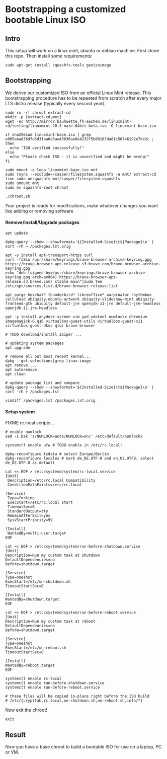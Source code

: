# Bootstrapping a customized bootable Linux ISO

## Intro

This setup will work on a linux mint, ubuntu or debian machine. First clone this repo.
Then install some requirements:
```
sudo apt-get install squashfs-tools genisoimage 
```

## Bootstrapping

We derive our customized ISO from an official Linux Mint release.
This bootstrapping procedure has to be repeated from scratch after every major LTS distro release (typically every second year).

```
sudo rm -rf chroot extract-cd
mkdir -p {extract-cd,mnt}
wget -nc http://mirror.bauhuette.fh-aachen.de/linuxmint-cd/testing/linuxmint-20.3-mate-64bit-beta.iso -O linuxmint-base.iso

if sha256sum linuxmint-base.iso | grep e065a4ad36d7e6d31ba0a3ae43836ae8e4232f5b80107da81c50746192e7de2c ; then
  echo "ISO verified successfully!"
else
  echo "Please check ISO - it is unverified and might be wrong!"
fi

sudo mount -o loop linuxmint-base.iso mnt
sudo rsync --exclude=/casper/filesystem.squashfs -a mnt/ extract-cd
time sudo unsquashfs mnt/casper/filesystem.squashfs
sudo umount mnt
sudo mv squashfs-root chroot

./chroot.sh
```
Your project is ready for modifications, make whatever changes you want like adding or removing software

#### Remove/Install/Upgrade packages
```
apt update

dpkg-query --show --showformat='${Installed-Size}\t${Package}\n' | sort -rh > /packages.lst.orig

apt -y install apt-transport-https curl
curl -fsSLo /usr/share/keyrings/brave-browser-archive-keyring.gpg https://brave-browser-apt-release.s3.brave.com/brave-browser-archive-keyring.gpg
echo "deb [signed-by=/usr/share/keyrings/brave-browser-archive-keyring.gpg arch=amd64] https://brave-browser-apt-release.s3.brave.com/ stable main"|sudo tee /etc/apt/sources.list.d/brave-browser-release.list

apt purge hexchat* thunderbird* libreoffice* warpinator rhythmbox celluloid ubiquity-ubuntu-artwork ubiquity-slideshow-mint ubiquity-frontend-gtk ubiquity default-jre openjdk-11-jre default-jre-headless openjdk-11-jre-headless

apt -y install anydesk screen vim yad xdotool numlockx chromium imagemagick-6.q16 virtualbox-guest-utils virtualbox-guest-x11 virtualbox-guest-dkms qtqr brave-browser

# TODO download/install Zoiper ...

# updating system packages
apt upgrade 

# remove all but most recent kernel...
dpkg --get-selections|grep linux-image
apt remove ...
apt autoremove
apt clean

# update package list and compare
dpkg-query --show --showformat='${Installed-Size}\t${Package}\n' | sort -rh > /packages.lst

vimdiff /packages.lst /packages.lst.orig

```
#### Setup system
FIXME rc.local scripts...
```
# enable numlock
sed -i.bak 's/NUMLOCK=auto/NUMLOCK=on/' /etc/default/numlockx

systemctl enable ufw # TODO enable in /etc/rc.local!

dpkg-reconfigure tzdata # select Europe/Berlin
dpkg-reconfigure locales # mark de_DE.UTF-8 and en_US.UTF8; select de_DE.UTF-8 as default

cat << EOF > /etc/systemd/system/rc-local.service
[Unit]
 Description=/etc/rc.local Compatibility
 ConditionPathExists=/etc/rc.local
 
[Service]
 Type=forking
 ExecStart=/etc/rc.local start
 TimeoutSec=0
 StandardOutput=tty
 RemainAfterExit=yes
 SysVStartPriority=99
 
[Install]
 WantedBy=multi-user.target
EOF

cat << EOF > /etc/systemd/system/run-before-shutdown.service
[Unit]
Description=Run my custom task at shutdown
DefaultDependencies=no
Before=shutdown.target

[Service]
Type=oneshot
ExecStart=/etc/on-shutdown.sh
TimeoutStartSec=0

[Install]
WantedBy=shutdown.target
EOF

cat << EOF > /etc/systemd/system/run-before-reboot.service
[Unit]
Description=Run my custom task at reboot
DefaultDependencies=no
Before=shutdown.target

[Service]
Type=oneshot
ExecStart=/etc/on-reboot.sh
TimeoutStartSec=0

[Install]
WantedBy=reboot.target
EOF

systemctl enable rc-local
systemctl enable run-before-shutdown.service 
systemctl enable run-before-reboot.service

# these files will be copied in-place right before the ISO build
# /etc/{crypttab,rc.local,on-shutdown.sh,on-reboot.sh,info/*}
```

Now exit the chroot!

```
exit
```

## Result

Now you have a base chroot to build a bootable ISO for use on a laptop, PC or VM.
